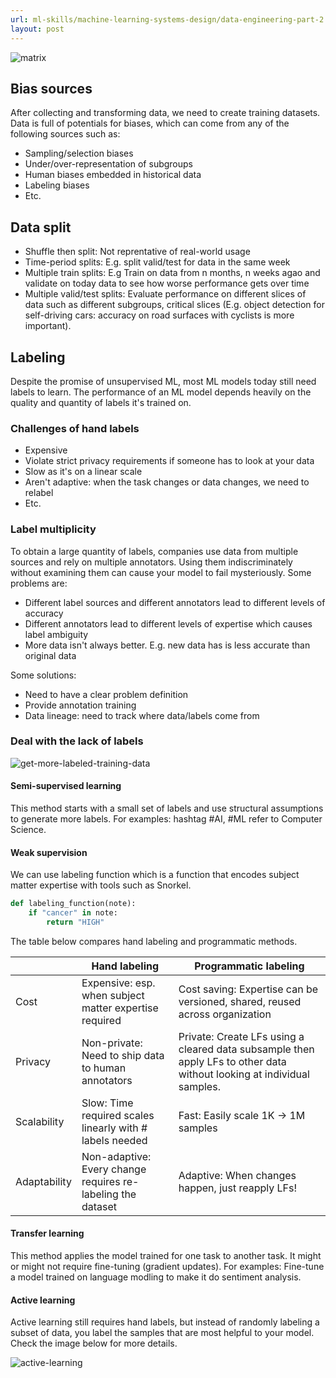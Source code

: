 ```yaml
---
url: ml-skills/machine-learning-systems-design/data-engineering-part-2
layout: post
---
```


![matrix][matrix]

## Bias sources

After collecting and transforming data, we need to create training datasets. Data is full of potentials for biases, which can come from any of the following sources such as:

- Sampling/selection biases
- Under/over-representation of subgroups
- Human biases embedded in historical data
- Labeling biases
- Etc.

## Data split

- Shuffle then split: Not reprentative of real-world usage
- Time-period splits: E.g. split valid/test for data in the same week
- Multiple train splits: E.g Train on data from n months, n weeks agao and validate on today data to see how worse performance gets over time
- Multiple valid/test splits: Evaluate performance on different slices of data such as different subgroups, critical slices (E.g. object detection for self-driving cars: accuracy on road surfaces with cyclists is more important).

## Labeling

Despite the promise of unsupervised ML, most ML models today still need labels to learn. The performance of an ML model depends heavily on the quality and quantity of labels it's trained on.

### Challenges of hand labels

- Expensive
- Violate strict privacy requirements if someone has to look at your data
- Slow as it's on a linear scale
- Aren't adaptive: when the task changes or data changes, we need to relabel
- Etc.

### Label multiplicity

To obtain a large quantity of labels, companies use data from multiple sources and rely on multiple annotators. Using them indiscriminately without examining them can cause your model to fail mysteriously. Some problems are:

- Different label sources and different annotators lead to different levels of accuracy
- Different annotators lead to different levels of expertise which causes label ambiguity
- More data isn't always better. E.g. new data has is less accurate than original data

Some solutions:

- Need to have a clear problem definition
- Provide annotation training
- Data lineage: need to track where data/labels come from

### Deal with the lack of labels

![get-more-labeled-training-data][get-more-labeled-training-data]

#### Semi-supervised learning

This method starts with a small set of labels and use structural assumptions to generate more labels. For examples: hashtag #AI, #ML refer to Computer Science.

#### Weak supervision

We can use labeling function which is a function that encodes subject matter expertise with tools such as Snorkel.

```python
def labeling_function(note):
    if "cancer" in note:
	    return "HIGH"
```

The table below compares hand labeling and programmatic methods.

|              | Hand labeling                                               | Programmatic labeling                                                                                                  |
| ------------ | ----------------------------------------------------------- | ---------------------------------------------------------------------------------------------------------------------- |
| Cost         | Expensive: esp. when subject matter expertise required      | Cost saving: Expertise can be versioned, shared, reused across organization                                            |
| Privacy      | Non-private: Need to ship data to human annotators          | Private: Create LFs using a cleared data subsample then apply LFs to other data without looking at individual samples. |
| Scalability  | Slow: Time required scales linearly with # labels needed    | Fast: Easily scale 1K -> 1M samples                                                                                    |
| Adaptability | Non-adaptive: Every change requires re-labeling the dataset | Adaptive: When changes happen, just reapply LFs!                                                                       |

#### Transfer learning

This method applies the model trained for one task to another task. It might or might not require fine-tuning (gradient updates). For examples: Fine-tune a model trained on language modling to make it do sentiment analysis.

#### Active learning

Active learning still requires hand labels, but instead of randomly labeling a subset of data, you label the samples that are most helpful to your model. Check the image below for more details.

![active-learning][active-learning]

<!-- MARKDOWN LINKS & IMAGES -->

[matrix]: /assets/images/ml-skills/machine-learning-systems-design/data-engineering-part-2/matrix.jpg
[get-more-labeled-training-data]: /assets/images/ml-skills/machine-learning-systems-design/data-engineering-part-2/get-more-labeled-training-data.png
[active-learning]: /assets/images/ml-skills/machine-learning-systems-design/data-engineering-part-2/active-learning.png
